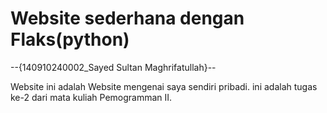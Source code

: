 # Website sederhana dengan Flaks(python)

--{140910240002_Sayed Sultan Maghrifatullah}--

Website ini adalah Website mengenai saya sendiri pribadi. ini adalah tugas ke-2 dari mata kuliah Pemogramman II.
